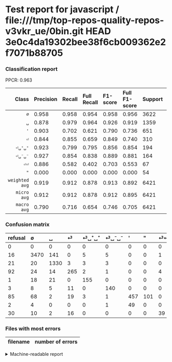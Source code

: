 # Test report for javascript / file:///tmp/top-repos-quality-repos-v3vkr_ue/0bin.git HEAD 3e0c4da19302bee38f6cb009362e2f7071b88705

### Classification report

PPCR: 0.963

| Class | Precision | Recall | Full Recall | F1-score | Full F1-score | Support | Full Support | PPCR |
|------:|:----------|:-------|:------------|:---------|:---------|:--------|:-------------|:-----|
| `∅` | 0.958| 0.958| 0.954| 0.958| 0.956| 3622| 3638| 0.996 |
| `␣` | 0.878| 0.979| 0.964| 0.926| 0.919| 1359| 1380| 0.985 |
| `'` | 0.903| 0.702| 0.621| 0.790| 0.736| 651| 736| 0.885 |
| `⏎` | 0.844| 0.855| 0.659| 0.849| 0.740| 310| 402| 0.771 |
| `⏎␣⁺␣⁺` | 0.923| 0.799| 0.795| 0.856| 0.854| 194| 195| 0.995 |
| `⏎␣⁻␣⁻` | 0.927| 0.854| 0.838| 0.889| 0.881| 164| 167| 0.982 |
| `⏎⏎` | 0.886| 0.582| 0.402| 0.703| 0.553| 67| 97| 0.691 |
| `"` | 0.000| 0.000| 0.000| 0.000| 0.000| 54| 56| 0.964 |
| `weighted avg` | 0.919| 0.912| 0.878| 0.913| 0.892| 6421| 6671| 0.963 |
| `micro avg` | 0.912| 0.912| 0.878| 0.912| 0.895| 6421| 6671| 0.963 |
| `macro avg` | 0.790| 0.716| 0.654| 0.746| 0.705| 6421| 6671| 0.963 |

### Confusion matrix

|refusal|  ∅| ␣| ⏎| ⏎␣⁺␣⁺| ⏎␣⁻␣⁻| '| "| ⏎⏎| 
|:---|:---|:---|:---|:---|:---|:---|:---|:---|
|0 |0 |0 |0 |0 |0 |0 |0 |0 |
|16 |3470 |141 |0 |5 |5 |0 |0 |1 |
|21 |20 |1330 |3 |3 |3 |0 |0 |0 |
|92 |24 |14 |265 |2 |1 |0 |0 |4 |
|1 |18 |21 |0 |155 |0 |0 |0 |0 |
|3 |8 |5 |11 |0 |140 |0 |0 |0 |
|85 |68 |2 |19 |3 |1 |457 |101 |0 |
|2 |4 |0 |0 |0 |1 |49 |0 |0 |
|30 |10 |2 |16 |0 |0 |0 |0 |39 |

### Files with most errors

| filename | number of errors|
|:----:|:-----|

<details>
    <summary>Machine-readable report</summary>
```json
{
  "cl_report": {"\"": {"f1-score": 0.0, "precision": 0.0, "recall": 0.0, "support": 54}, "\u0027": {"f1-score": 0.7899740708729472, "precision": 0.9031620553359684, "recall": 0.7019969278033794, "support": 651}, "macro avg": {"f1-score": 0.7463564726545688, "precision": 0.7898960157241834, "recall": 0.7160309767105446, "support": 6421}, "micro avg": {"f1-score": 0.9120074754711104, "precision": 0.9120074754711104, "recall": 0.9120074754711104, "support": 6421}, "weighted avg": {"f1-score": 0.9133116011412032, "precision": 0.9193364967766354, "recall": 0.9120074754711104, "support": 6421}, "\u2205": {"f1-score": 0.9580342352291551, "precision": 0.9580342352291552, "recall": 0.9580342352291552, "support": 3622}, "\u23ce": {"f1-score": 0.8493589743589745, "precision": 0.8439490445859873, "recall": 0.8548387096774194, "support": 310}, "\u23ce\u23ce": {"f1-score": 0.7027027027027027, "precision": 0.8863636363636364, "recall": 0.582089552238806, "support": 67}, "\u23ce\u2423\u207a\u2423\u207a": {"f1-score": 0.856353591160221, "precision": 0.9226190476190477, "recall": 0.7989690721649485, "support": 194}, "\u23ce\u2423\u207b\u2423\u207b": {"f1-score": 0.8888888888888888, "precision": 0.9271523178807947, "recall": 0.8536585365853658, "support": 164}, "\u2423": {"f1-score": 0.9255393180236604, "precision": 0.8778877887788779, "recall": 0.9786607799852833, "support": 1359}},
  "cl_report_full": {"\"": {"f1-score": 0.0, "precision": 0.0, "recall": 0.0, "support": 56}, "\u0027": {"f1-score": 0.7359098228663445, "precision": 0.9031620553359684, "recall": 0.6209239130434783, "support": 736}, "macro avg": {"f1-score": 0.7048213546567244, "precision": 0.7898960157241834, "recall": 0.6541217241961286, "support": 6671}, "micro avg": {"f1-score": 0.8945921173235563, "precision": 0.9120074754711104, "recall": 0.8778294108829261, "support": 6671}, "weighted avg": {"f1-score": 0.8922288479700984, "precision": 0.9176331747906518, "recall": 0.8778294108829261, "support": 6671}, "\u2205": {"f1-score": 0.9559228650137742, "precision": 0.9580342352291552, "recall": 0.9538207806487081, "support": 3638}, "\u23ce": {"f1-score": 0.7402234636871509, "precision": 0.8439490445859873, "recall": 0.6592039800995025, "support": 402}, "\u23ce\u23ce": {"f1-score": 0.5531914893617021, "precision": 0.8863636363636364, "recall": 0.4020618556701031, "support": 97}, "\u23ce\u2423\u207a\u2423\u207a": {"f1-score": 0.8539944903581266, "precision": 0.9226190476190477, "recall": 0.7948717948717948, "support": 195}, "\u23ce\u2423\u207b\u2423\u207b": {"f1-score": 0.8805031446540881, "precision": 0.9271523178807947, "recall": 0.8383233532934131, "support": 167}, "\u2423": {"f1-score": 0.9188255613126078, "precision": 0.8778877887788779, "recall": 0.9637681159420289, "support": 1380}},
  "ppcr": 0.9625243591665418
}
```
</details>
